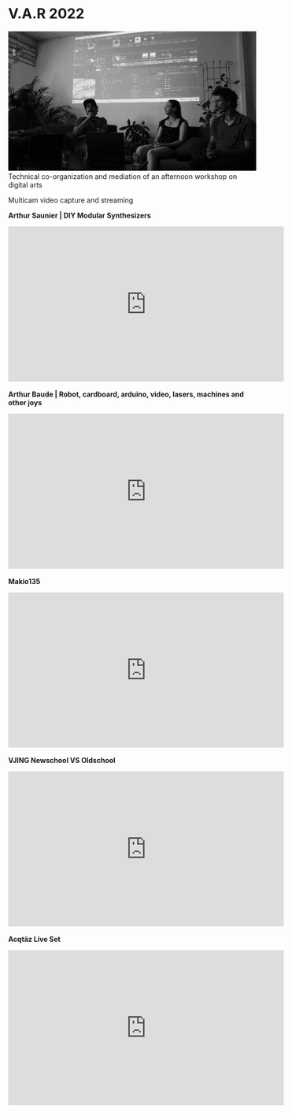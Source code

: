 # V.A.R 2022 
![](Pasted%20image%2020220807194845.png)
Technical co-organization and mediation of an afternoon workshop on digital arts

Multicam video capture and streaming 

**Arthur Saunier | DIY Modular Synthesizers**
<iframe width="560" height="315" src="https://www.youtube.com/embed/b071xVqn188" title="YouTube video player" frameborder="0" allow="accelerometer; autoplay; clipboard-write; encrypted-media; gyroscope; picture-in-picture" allowfullscreen></iframe>

**Arthur Baude | Robot, cardboard, arduino, video, lasers, machines and other joys**
<iframe width="560" height="315" src="https://www.youtube.com/embed/EGHy9j8eCZ4" title="YouTube video player" frameborder="0" allow="accelerometer; autoplay; clipboard-write; encrypted-media; gyroscope; picture-in-picture" allowfullscreen></iframe>

**Makio135**
<iframe width="560" height="315" src="https://www.youtube.com/embed/y1qhyUe8J_w" title="YouTube video player" frameborder="0" allow="accelerometer; autoplay; clipboard-write; encrypted-media; gyroscope; picture-in-picture" allowfullscreen></iframe>

**VJING Newschool VS Oldschool**
<iframe width="560" height="315" src="https://www.youtube.com/embed/KRUDsPz7YMU" title="YouTube video player" frameborder="0" allow="accelerometer; autoplay; clipboard-write; encrypted-media; gyroscope; picture-in-picture" allowfullscreen></iframe>

**Acqtäz Live Set**
<iframe width="560" height="315" src="https://www.youtube.com/embed/kOMKxUrk_24" title="YouTube video player" frameborder="0" allow="accelerometer; autoplay; clipboard-write; encrypted-media; gyroscope; picture-in-picture" allowfullscreen></iframe>